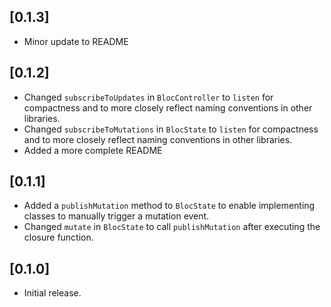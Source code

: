 ## [0.1.3]

* Minor update to README

## [0.1.2]

* Changed `subscribeToUpdates` in `BlocController` to `listen` for compactness and to more closely reflect naming conventions in other libraries.
* Changed `subscribeToMutations` in `BlocState` to `listen` for compactness and to more closely reflect naming conventions in other libraries.
* Added a more complete README

## [0.1.1]

* Added a `publishMutation` method to `BlocState` to enable implementing classes to manually trigger a mutation event.
* Changed `mutate` in `BlocState` to call `publishMutation` after executing the closure function.

## [0.1.0]

* Initial release.
